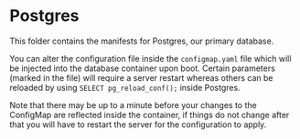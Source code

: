 # Postgres
This folder contains the manifests for Postgres, our primary database.

You can alter the configuration file inside the `configmap.yaml` file which will be injected into the database container upon boot. Certain parameters (marked in the file) will require a server restart whereas others can be reloaded by using `SELECT pg_reload_conf();` inside Postgres.

Note that there may be up to a minute before your changes to the ConfigMap are reflected inside the container, if things do not change after that you will have to restart the server for the configuration to apply.
